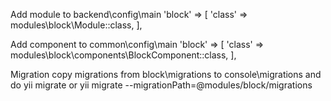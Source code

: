 Add module to backend\config\main
'block' => [
  'class' => modules\block\Module::class,
],

Add component to common\config\main
'block' => [
  'class' => modules\block\components\BlockComponent::class,
],

Migration
copy migrations from block\migrations to console\migrations and do yii migrate
or
yii migrate --migrationPath=@modules/block/migrations